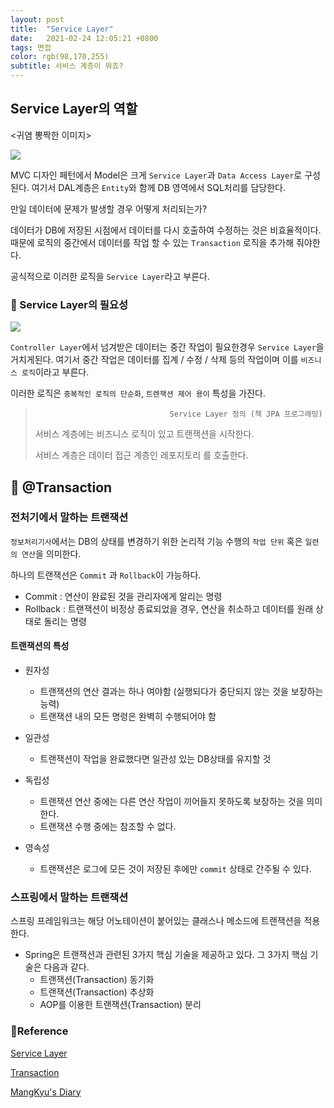 ```yaml
---
layout: post 
title:  "Service Layer"
date:   2021-02-24 12:05:21 +0800 
tags: 면접
color: rgb(98,170,255)
subtitle: 서비스 계층이 뭐죠?
--- 
```


## Service Layer의 역할

<귀염 뽕짝한 이미지>

![](https://miro.medium.com/max/1400/1*z0mVu3ELKPBZolOpAUFxWw.png)

MVC 디자인 페턴에서 Model은 크게 `Service Layer`과 `Data Access Layer`로 구성된다.
여기서 DAL계층은 `Entity`와 함께 DB 영역에서 SQL처리를 담당한다.


만일 데이터에 문제가 발생할 경우 어떻게 처리되는가?

데이터가 DB에 저장된 시점에서 데이터를 다시 호출하여 수정하는 것은 비효율적이다.
때문에 로직의 중간에서 데이터를 작업 할 수 있는 `Transaction` 로직을 추가해 줘야한다.

공식적으로 이러한 로직을 `Service Layer`라고 부른다.

### 🚀 Service Layer의 필요성

![](https://martinfowler.com/eaaCatalog/ServiceLayerSketch.gif)

`Controller Layer`에서 넘겨받은 데이터는 중간 작업이 필요한경우 `Service Layer`을 거치게된다.
여기서 중간 작업은 데이터를 집계 / 수정 / 삭제 등의 작업이며 이를 `비즈니스 로직`이라고 부른다.

이러한 로직은 `중복적인 로직의 단순화`, `트렌잭션 제어 용이` 특성을 가진다.


>                                   Service Layer 정의 (책 JPA 프로그래밍)
> 서비스 계층에는 비즈니스 로직이 있고 트랜잭션을 시작한다.
> 
> 서비스 계층은 데이터 접근 계층인 레포지토리 를 호출한다.
>


## 🚀 @Transaction

### 전처기에서 말하는 트랜잭션

`정보처리기사`에서는 DB의 상태를 변경하기 위한 논리적 기능 수행의 `작업 단위` 혹은 `일련의 연산`을 의미한다.

하나의 트랜잭선은 `Commit` 과 `Rollback`이 가능하다.

- Commit : 연산이 완료된 것을 관리자에게 알리는 명령
- Rollback : 트랜잭션이 비정상 종료되었을 경우, 연산을 취소하고 데이터를 원래 상태로 돌리는 명령

#### 트랜잭션의 특성

- 원자성
  - 트랜잭션의 연산 결과는 하나 여야함 (실행되다가 중단되지 않는 것을 보장하는 능력)
  - 트랜잭션 내의 모든 명령은 완벽히 수행되어야 함

- 일관성
  - 트랜잭션이 작업을 완료했다면 일관성 있는 DB상태를 유지할 것

- 독립성
  - 트랜잭션 연산 중에는 다른 연산 작업이 끼어들지 못하도록 보장하는 것을 의미한다.
  - 트랜잭션 수행 중에는 참조할 수 없다.

- 영속성
  - 트랜잭션은 로그에 모든 것이 저장된 후에만 `commit` 상태로 간주될 수 있다.

### 스프링에서 말하는 트랜잭션

스프링 프레임워크는 해당 어노테이션이 붙어있는 클래스나 메소드에 트랜잭션을 적용한다.

- Spring은 트랜잭션과 관련된 3가지 핵심 기술을 제공하고 있다. 그 3가지 핵심 기술은 다음과 같다.
  - 트랜잭션(Transaction) 동기화
  - 트랜잭션(Transaction) 추상화
  - AOP를 이용한 트랜잭션(Transaction) 분리



### 🧾Reference
[Service Layer](https://goodteacher.tistory.com/252)

[Transaction](https://liveyourit.tistory.com/238)

[MangKyu's Diary](https://mangkyu.tistory.com/154 )